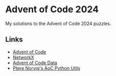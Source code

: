 # Advent of Code 2024

My solutions to the Advent of Code 2024 puzzles.

## Links

- [Advent of Code](https://adventofcode.com/2024)
- [NetworkX](https://networkx.org/documentation/stable/index.html)
- [Advent of Code Data](https://pypi.org/project/advent-of-code-data/)
- [Ptere Norvig's AoC Python Utils](https://github.com/norvig/pytudes/blob/10ee4b490097f11d947def8a5b4e5203a5876e27/ipynb/AdventUtils.ipynb)
